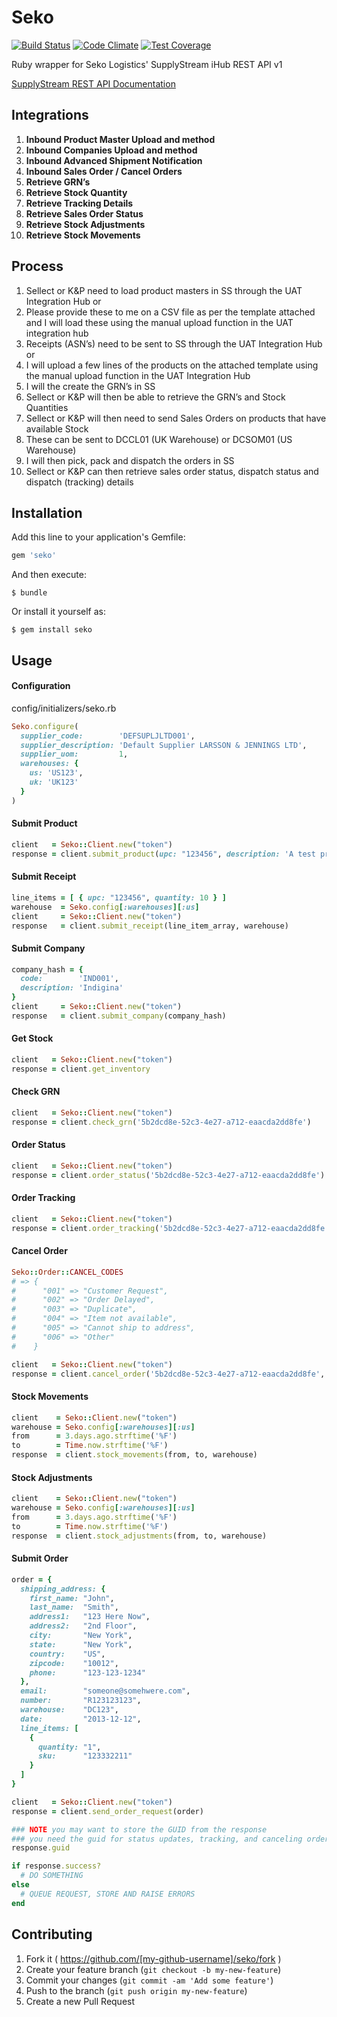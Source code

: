# Seko

[![Build Status](https://travis-ci.org/jGRUBBS/seko-ruby-api.svg?branch=master)](https://travis-ci.org/jGRUBBS/seko-ruby-api.svg?branch=master)
[![Code Climate](https://codeclimate.com/github/jGRUBBS/seko-ruby-api/badges/gpa.svg)](https://codeclimate.com/github/jGRUBBS/seko-ruby-api)
[![Test Coverage](https://codeclimate.com/github/jGRUBBS/seko-ruby-api/badges/coverage.svg)](https://codeclimate.com/github/jGRUBBS/seko-ruby-api)

Ruby wrapper for Seko Logistics' SupplyStream iHub REST API v1

[SupplyStream REST API Documentation](https://wiki.supplystream.com/GetFile.aspx?Page=MANUAL.Integration-Hub-Rest-APIs&File=integration-ihub-rest-apis-v1.4.pdf)

## Integrations

1.  **Inbound Product Master Upload and method**
2.  **Inbound Companies Upload and method**
3.  **Inbound Advanced Shipment Notification**
4.  **Inbound Sales Order / Cancel Orders**
5.  **Retrieve GRN’s**
6.  **Retrieve Stock Quantity**
7.  **Retrieve Tracking Details**
8.  **Retrieve Sales Order Status**
9.  **Retrieve Stock Adjustments**
10. **Retrieve Stock Movements**

## Process

1.  Sellect or K&P need to load product masters in SS through the UAT Integration Hub or
2.  Please provide these to me on a CSV file as per the template attached and I will load these using the manual upload function in the UAT integration hub
3.  Receipts (ASN’s) need to be sent to SS through the UAT Integration Hub or
4.  I will upload a few lines of the products on the attached template using the manual upload function in the UAT Integration Hub
5.  I will the create the GRN’s in SS
6.  Sellect or K&P will then be able to retrieve the GRN’s and Stock Quantities
7.  Sellect or K&P will then need to send Sales Orders on products that have available Stock
8.  These can be sent to DCCL01 (UK Warehouse) or DCSOM01 (US Warehouse)
9.  I will then pick, pack and dispatch the orders in SS
10. Sellect or K&P can then retrieve sales order status, dispatch status and dispatch (tracking) details


## Installation

Add this line to your application's Gemfile:

```ruby
gem 'seko'
```

And then execute:

    $ bundle

Or install it yourself as:

    $ gem install seko

## Usage
#### Configuration
config/initializers/seko.rb
```ruby
Seko.configure(
  supplier_code:        'DEFSUPLJLTD001',
  supplier_description: 'Default Supplier LARSSON & JENNINGS LTD',
  supplier_uom:         1,
  warehouses: {
    us: 'US123',
    uk: 'UK123'
  }
)
```

#### Submit Product

```ruby
client   = Seko::Client.new("token")
response = client.submit_product(upc: "123456", description: 'A test product')
```

#### Submit Receipt

```ruby
line_items = [ { upc: "123456", quantity: 10 } ]
warehouse  = Seko.config[:warehouses][:us]
client     = Seko::Client.new("token")
response   = client.submit_receipt(line_item_array, warehouse)
```

#### Submit Company

```ruby
company_hash = {
  code:        'IND001',
  description: 'Indigina'
}
client     = Seko::Client.new("token")
response   = client.submit_company(company_hash)
```

#### Get Stock

```ruby
client   = Seko::Client.new("token")
response = client.get_inventory
```

#### Check GRN

```ruby
client   = Seko::Client.new("token")
response = client.check_grn('5b2dcd8e-52c3-4e27-a712-eaacda2dd8fe')
```

#### Order Status

```ruby
client   = Seko::Client.new("token")
response = client.order_status('5b2dcd8e-52c3-4e27-a712-eaacda2dd8fe')
```

#### Order Tracking

```ruby
client   = Seko::Client.new("token")
response = client.order_tracking('5b2dcd8e-52c3-4e27-a712-eaacda2dd8fe')
```

#### Cancel Order

```ruby
Seko::Order::CANCEL_CODES
# => {
#      "001" => "Customer Request", 
#      "002" => "Order Delayed", 
#      "003" => "Duplicate", 
#      "004" => "Item not available", 
#      "005" => "Cannot ship to address", 
#      "006" => "Other"
#    }

client   = Seko::Client.new("token")
response = client.cancel_order('5b2dcd8e-52c3-4e27-a712-eaacda2dd8fe', '001')
```

#### Stock Movements

```ruby
client    = Seko::Client.new("token")
warehouse = Seko.config[:warehouses][:us]
from      = 3.days.ago.strftime('%F')
to        = Time.now.strftime('%F')
response  = client.stock_movements(from, to, warehouse)
```

#### Stock Adjustments

```ruby
client    = Seko::Client.new("token")
warehouse = Seko.config[:warehouses][:us]
from      = 3.days.ago.strftime('%F')
to        = Time.now.strftime('%F')
response  = client.stock_adjustments(from, to, warehouse)
```

#### Submit Order

```ruby
order = {
  shipping_address: {
    first_name: "John",
    last_name:  "Smith",
    address1:   "123 Here Now",
    address2:   "2nd Floor",
    city:       "New York",
    state:      "New York",
    country:    "US",
    zipcode:    "10012",
    phone:      "123-123-1234"
  },
  email:        "someone@somehwere.com",
  number:       "R123123123",
  warehouse:    "DC123",
  date:         "2013-12-12",
  line_items: [
    {
      quantity: "1",
      sku:      "123332211"
    }
  ]
}

client   = Seko::Client.new("token")
response = client.send_order_request(order)

### NOTE you may want to store the GUID from the response
### you need the guid for status updates, tracking, and canceling orders
response.guid

if response.success?
  # DO SOMETHING
else
  # QUEUE REQUEST, STORE AND RAISE ERRORS
end
```

## Contributing

1. Fork it ( https://github.com/[my-github-username]/seko/fork )
2. Create your feature branch (`git checkout -b my-new-feature`)
3. Commit your changes (`git commit -am 'Add some feature'`)
4. Push to the branch (`git push origin my-new-feature`)
5. Create a new Pull Request
